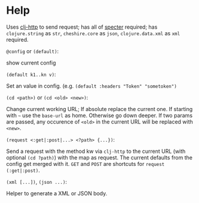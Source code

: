
Help
====

Uses [clj-http](https://github.com/dakrone/clj-http) to send request;
has all of [specter](https://github.com/nathanmarz/specter) required;
has `clojure.string` as `str`, 
    `cheshire.core` as `json`, 
    `clojure.data.xml` as `xml` required.

`@config` or `(default)`: 

  show current config

`(default k1..kn v)`:

  Set an value in config. (e.g. `(default :headers "Token" "sometoken")`

`(cd <path>)` or `(cd <old> <new>)`:

  Change current working URL; If absolute replace the current one.  If
  starting with `~` use the `base-url` as home.  Otherwise go down deeper.  If
  two params are passed, any occurence of `<old>` in the current URL will be
  replaced with `<new>`.

`(request <:get|:post|...> <?path> {...})`:

  Send a request with the method kw via `clj-http` to the current URL (with
  optional `(cd ?path)`) with the map as request.  The current defaults from
  the config get merged with it.  `GET` and `POST` are shortcuts for `request
  (:get|:post)`.

`(xml [...])`, `(json ...)`:

  Helper to generate a XML or JSON body.
